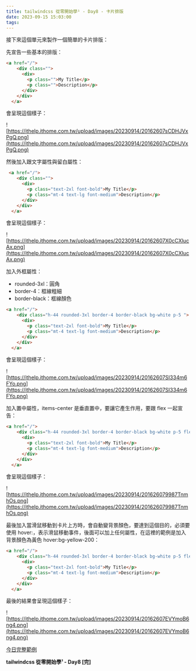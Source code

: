 ```yaml
---
title: tailwindcss 從零開始學¹ - Day8 - 卡片排版
date: 2023-09-15 15:03:00
tags:
---
```

接下來這個單元來製作一個簡單的卡片排版：

先宣告一些基本的排版：

```html
<a href="/">
    <div class="">
      <div>
        <p class="">My Title</p>
        <p class="">Description</p>
      </div>
    </div>
  </a>
```

會呈現這個樣子：

![https://ithelp.ithome.com.tw/upload/images/20230914/20162607sCDHJVxPgQ.png](https://ithelp.ithome.com.tw/upload/images/20230914/20162607sCDHJVxPgQ.png)

然後加入跟文字屬性與留白屬性：

```html
 <a href="/">
    <div class="">
      <div>
        <p class="text-2xl font-bold">My Title</p>
        <p class="mt-4 text-lg font-medium">Description</p>
      </div>
    </div>
  </a>
```

會呈現這個樣子：

![https://ithelp.ithome.com.tw/upload/images/20230914/20162607X0cCXlucAx.png](https://ithelp.ithome.com.tw/upload/images/20230914/20162607X0cCXlucAx.png)

加入外框屬性：

* rounded-3xl：圓角
* border-4：框線粗細
* border-black：框線顏色
    
```html
<a href="/">
    <div class="h-44 rounded-3xl border-4 border-black bg-white p-5 ">
      <div>
        <p class="text-2xl font-bold">My Title</p>
        <p class="mt-4 text-lg font-medium">Description</p>
      </div>
    </div>
  </a>
```

會呈現這個樣子：

![https://ithelp.ithome.com.tw/upload/images/20230914/20162607SI334m6FYo.png](https://ithelp.ithome.com.tw/upload/images/20230914/20162607SI334m6FYo.png)

加入置中屬性，items-center 是垂直置中，要讓它產生作用，要跟 flex 一起宣告：

```html
<a href="/">
    <div class="h-44 rounded-3xl border-4 border-black bg-white p-5 flex items-center">
      <div>
        <p class="text-2xl font-bold">My Title</p>
        <p class="mt-4 text-lg font-medium">Description</p>
      </div>
    </div>
  </a>
```

會呈現這個樣子：

![https://ithelp.ithome.com.tw/upload/images/20230914/201626079987TnmhOs.png](https://ithelp.ithome.com.tw/upload/images/20230914/201626079987TnmhOs.png)

最後加入當滑鼠移動到卡片上方時，會自動變背景顏色，要達到這個目的，必須要使用 hover:，表示滑鼠移動事件，後面可以加上任何屬性，在這裡的範例是加入背景顏色為黃色 hover:bg-yellow-200：

```html
<a href="/">
    <div class="h-44 rounded-3xl border-4 border-black bg-white p-5 flex items-center hover:bg-yellow-200">
      <div>
        <p class="text-2xl font-bold">My Title</p>
        <p class="mt-4 text-lg font-medium">Description</p>
      </div>
    </div>
  </a>
```

最後的結果會呈現這個樣子：

![https://ithelp.ithome.com.tw/upload/images/20230914/20162607EVYmoB6ng4.png](https://ithelp.ithome.com.tw/upload/images/20230914/20162607EVYmoB6ng4.png)

[今日完整範例](https://play.tailwindcss.com/UhYPjLtA6G?layout=horizontal&size=1748x720)

**tailwindcss 從零開始學¹ - Day8 [完]**